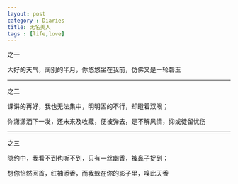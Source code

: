 ```yaml
---
layout: post
category : Diaries
title: 无名美人
tags : [life,love]
---
```



之一

 

大好的天气，阔别的半月，你悠悠坐在我前，仿佛又是一轮碧玉

 
---
 

之二

 

课讲的再好，我也无法集中，明明困的不行，却瞪着双眼；

 

你潇潇洒下一发，还未来及收藏，便被弹去，是不解风情，抑或徒留忧伤

 
---
 

之三

 

隐约中，我看不到也听不到，只有一丝幽香，被鼻子捉到；

 

想你怡然回首，红袖添香，而我躲在你的影子里，嗅此天香
